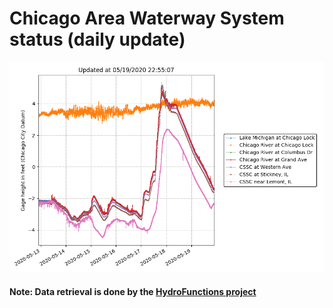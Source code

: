 # Chicago Area Waterway System status (daily update)

![gaugeheight](https://github.com/ZhiLiHydro/CAWS_status/blob/master/gauge.png)

#### Note: Data retrieval is done by the [HydroFunctions project](https://github.com/mroberge/hydrofunctions)

